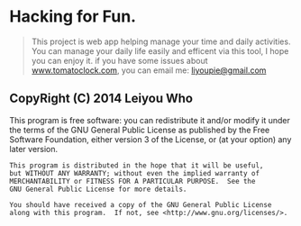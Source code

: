 Hacking for Fun.
================
>This project is web app helping manage your time and daily activities.
>You can manage your daily life easily and efficent via this tool, I hope you can enjoy it.
>if you have some issues about www.tomatoclock.com, you can email me: liyoupie@gmail.com


CopyRight (C) 2014 Leiyou Who
------------------------------
This program is free software: you can redistribute it and/or modify
    it under the terms of the GNU General Public License as published by
    the Free Software Foundation, either version 3 of the License, or
    (at your option) any later version.

    This program is distributed in the hope that it will be useful,
    but WITHOUT ANY WARRANTY; without even the implied warranty of
    MERCHANTABILITY or FITNESS FOR A PARTICULAR PURPOSE.  See the
    GNU General Public License for more details.

    You should have received a copy of the GNU General Public License
    along with this program.  If not, see <http://www.gnu.org/licenses/>.
